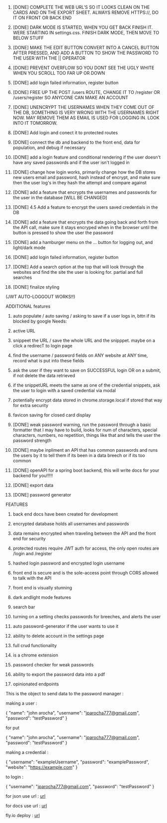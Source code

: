 1. [DONE] COMPLETE THE WEB URL'S SO IT LOOKS CLEAN ON THE CARDS AND ON THE EXPORT SHEET. ALWAYS REMOVE HTTPS://, DO IT ON FRONT OR BACK END

2. [DONE] DARK MODE IS STARTED, WHEN YOU GET BACK FINISH IT. WERE STARTING IN settings.css. FINISH DARK MODE, THEN MOVE TO BELOW STUFF

3. [DONE] MAKE THE EDIT BUTTON CONVERT INTO A CANCEL BUTTON AFTER PRESSED, AND ADD A BUTTON TO SHOW THE PASSWORD TO THE USER WITH THE || OPERATOR

4. [DONE] PREVENT OVERFLOW SO YOU DONT SEE THE UGLY WHITE WHEN YOU SCROLL TOO FAR UP OR DOWN

5. [DONE] add login failed information, register button

6. [DONE] FREE UP THE POST /users ROUTE, CHANGE IT TO /register OR /users/register SO ANYCONE CAN MAKE AN ACCOUNT

7. [DONE] UNENCRYPT THE USERNAMES WHEN THEY COME OUT OF THE DB, SOMETHING IS VERY WRONG WITH THE USERNAMES RIGHT NOW. MAY REMOVE THEM AS EMAIL IS USED FOR LOGGING IN. LOOK INTO IT TOMORROW.

8. [DONE] Add login and conect it to protected routes

9. [DONE] connect the db and backend to the front end, data for population, and debug if necessary

10. [DONE] add a login feature and conditional rendering if the user doesn't have any saved passwords and if the user isn't logged in

12. [DONE] change how login works, primarily change how the DB stores new users email and password, hash instead of encrypt, and make sure then the user log's in they hash the attempt and compare against

13. [DONE] add a feature that encrypts the usernames and passwords for the user in the database             [WILL BE CHANGED]

14. [DONE] 4.5 Add a feature to encrypt the users saved credentials in the DB

15. [DONE] add a feature that encrypts the data going back and forth from the API call, make sure it stays encryped when in the browser until the button is pressed to show the user the password

16. [DONE] add a hamburger menu on the ... button for logging out, and light/dark mode

17. [DONE] add login failed information, register button

18. [DONE] Add a search option at the top that will look through the websites and find the site the user is looking for. partial and full searches

19. [DONE] finalize styling

(JWT AUTO-LOGGOUT WORKS!!)

ADDITIONAL features

1. auto populate / auto saving / asking to save if a user logs in, bttn if its blocked by google
Needs: 
  1. active URL
  2. snippeet the URL / save the whole URL and the snipppet. maybe on a click a redirecT to login page
  3. find the username / password fields on ANY website at ANY time, record what is put into these fields
  4. ask the user if they want to save on SUCCESSFUL login OR on a submit, if not delete the data retrieved
  5. if the snippetURL meets the same as one of the credential snippets, ask the user to login with a saved credential via modal
  6. potentially encrypt data stored in chrome.storage.local if stored that way for extra security

2. favicon saving for closed card display

3. [DONE] weak password warning, run the password through a basic formatter that I may have to build, looks for num of characters, special characters, numbers, no repetition, things like that and tells the user the password strength

4. [DONE] maybe inpliment an API that has common passwords and runs the users by it to tell them if its been in a data breech or if its too common

5. [DONE] openAPI for a spring boot backend, this will write docs for your backend for you!!!!!

6. [DONE] export data

7. [DONE] password generator


FEATURES 

1. back end docs have been created for development

2. encrypted database holds all usernames and passwords

3. data remains encrypted when traveling between the API and the front end for security

4. protected routes require JWT auth for access, the only open routes are /login and /register

5. hashed login password and encrypted login username

6. front end is secure and is the sole-access point through CORS allowed to talk with the API

7. front end is visually stunning

8. dark andlight mode features

9. search bar

10. turning on a setting checks passwords for breeches, and alerts the user

11. auto password-generator if the user wants to use it

12. ability to delete account in the settings page

13. full crud functionality

14. is a chrome extension

15. password checker for weak passwords

16. ability to export the password data into a pdf

17. opinionated endpoints



This is the object to send data to the password manager : 

making a user : 

{
  "name": "john arocha",
  "username": "jparocha777@gmail.com",
  "password": "testPassword"
}

for put 

{
  "name": "john arocha",
  "username": "jparocha777@gmail.com",
  "password": "testPassword"
}

making a credential :

{
  "username": "exampleUsername",
  "password": "examplePassword",
  "website": "https://example.com"
}

to login : 

{
  "username": "jparocha777@gmail.com",
  "password": "testPassword"
}

for json use url : [url](http://localhost:8080/api-docs)


for docs use url : [url](http://localhost:8080/swagger-ui/index.html)


fly.io deploy : [url](https://www.codecentric.de/wissens-hub/blog/spring-boot-flyio)
